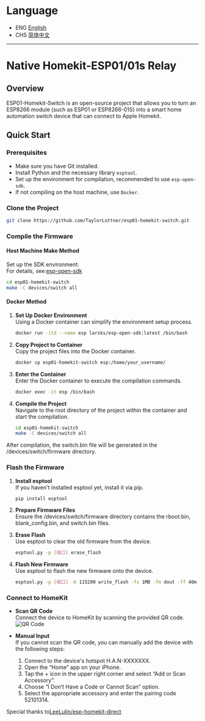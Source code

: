 # Language

- ENG [English](README.md)
- CHS [简体中文](README_CHS.md)

---

# Native Homekit-ESP01/01s Relay

## Overview

ESP01-Homekit-Switch is an open-source project that allows you to turn an ESP8266 module (such as ESP01 or ESP8266-01S) into a smart home automation switch device that can connect to Apple Homekit.

## Quick Start

### Prerequisites

- Make sure you have Git installed.
- Install Python and the necessary library `esptool`.
- Set up the environment for compilation, recommended to use `esp-open-sdk`.
- If not compiling on the host machine, use `Docker`.

### Clone the Project

```bash
git clone https://github.com/TaylorLottner/esp01-homekit-switch.git
```

### Compile the Firmware

#### Host Machine Make Method

Set up the SDK environment:  
For details, see:[esp-open-sdk](https://github.com/pfalcon/esp-open-sdk)

```bash
cd esp01-homekit-switch
make -C devices/switch all
```

#### Docker Method

1. **Set Up Docker Environment**  
   Using a Docker container can simplify the environment setup process.

   ```bash
   docker run -itd --name esp larsks/esp-open-sdk:latest /bin/bash
   ```

2. **Copy Project to Container**  
   Copy the project files into the Docker container.

   ```bash
   docker cp esp01-homekit-switch esp:/home/your_username/
   ```

3. **Enter the Container**  
   Enter the Docker container to execute the compilation commands.

   ```bash
   docker exec -it esp /bin/bash
   ```

4. **Compile the Project**  
   Navigate to the root directory of the project within the container and start the compilation.
   ```bash
   cd esp01-homekit-switch
   make -C devices/switch all
   ```

After compilation, the switch.bin file will be generated in the /devices/switch/firmware directory.

### Flash the Firmware

1. **Install esptool**  
   If you haven't installed esptool yet, install it via pip.

   ```bash
   pip install esptool
   ```

2. **Prepare Firmware Files**  
   Ensure the /devices/switch/firmware directory contains the rboot.bin, blank_config.bin, and switch.bin files.

3. **Erase Flash**  
   Use esptool to clear the old firmware from the device.

   ```bash
   esptool.py -p [端口] erase_flash
   ```

4. **Flash New Firmware**  
   Use esptool to flash the new firmware onto the device.
   ```bash
   esptool.py -p [端口] -b 115200 write_flash -fs 1MB -fm dout -ff 40m 0x0 rboot.bin 0x1000 blank_config.bin 0x2000 switch.bin
   ```

### Connect to HomeKit

- **Scan QR Code**  
  Connect the device to HomeKit by scanning the provided QR code.
  ![QR Code](qrcode.svg)

- **Manual Input**  
  If you cannot scan the QR code, you can manually add the device with the following steps:  
  1. Connect to the device's hotspot H.A.N-XXXXXXX.  
  2. Open the “Home” app on your iPhone.  
  3. Tap the + icon in the upper right corner and select “Add or Scan Accessory”.  
  4. Choose “I Don’t Have a Code or Cannot Scan” option.  
  5. Select the appropriate accessory and enter the pairing code 52101314.  

Special thanks to[LeeLulin/esp-homekit-direct](https://github.com/LeeLulin/esp-homekit-direct)
